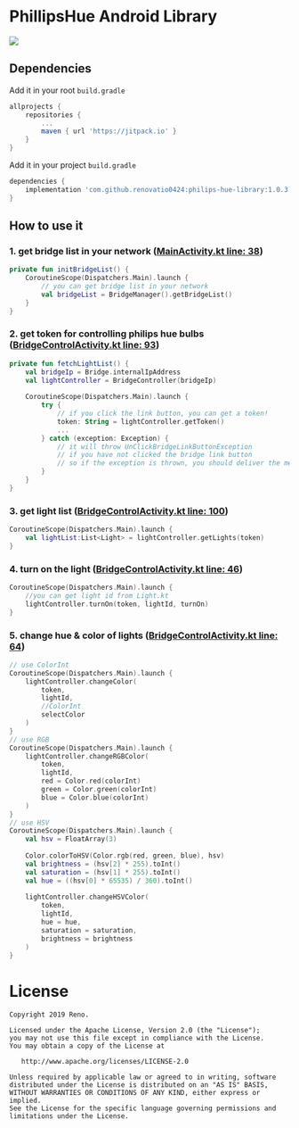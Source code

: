 # PhillipsHue Android Library
[![](https://jitpack.io/v/renovatio0424/philips-hue-library.svg)](https://jitpack.io/#renovatio0424/philips-hue-library)
## Dependencies
Add it in your root `build.gradle`
```groovy
allprojects {
    repositories {
        ...
        maven { url 'https://jitpack.io' }
    }
}
``` 
Add it in your project `build.gradle`
```groovy
dependencies {
    implementation 'com.github.renovatio0424:philips-hue-library:1.0.3'
}
```

## How to use it

### 1. get bridge list in your network ([MainActivity.kt line: 38](https://github.com/renovatio0424/PhilipsHueSampleApp/blob/master/app/src/main/java/com/reno/philipshuesampleapp/MainActivity.kt))
```kotlin
private fun initBridgeList() {
    CoroutineScope(Dispatchers.Main).launch {
        // you can get bridge list in your network
        val bridgeList = BridgeManager().getBridgeList()
    }
}
```

### 2. get token for controlling philips hue bulbs ([BridgeControlActivity.kt line: 93](https://github.com/renovatio0424/PhilipsHueSampleApp/blob/master/app/src/main/java/com/reno/philipshuesampleapp/BridgeControlActivity.kt))
```kotlin
private fun fetchLightList() {
    val bridgeIp = Bridge.internalIpAddress
    val lightController = BridgeController(bridgeIp)
    
    CoroutineScope(Dispatchers.Main).launch {
        try {
            // if you click the link button, you can get a token!
            token: String = lightController.getToken()
            ...
        } catch (exception: Exception) {
            // it will throw UnClickBridgeLinkButtonException
            // if you have not clicked the bridge link button
            // so if the exception is thrown, you should deliver the message like "click the bridge button"
        }
    }
}

```
### 3. get light list ([BridgeControlActivity.kt line: 100](https://github.com/renovatio0424/PhilipsHueSampleApp/blob/master/app/src/main/java/com/reno/philipshuesampleapp/BridgeControlActivity.kt))
```kotlin
CoroutineScope(Dispatchers.Main).launch {
    val lightList:List<Light> = lightController.getLights(token)
}
```
### 4. turn on the light ([BridgeControlActivity.kt line: 46](https://github.com/renovatio0424/PhilipsHueSampleApp/blob/master/app/src/main/java/com/reno/philipshuesampleapp/BridgeControlActivity.kt))
```kotlin
CoroutineScope(Dispatchers.Main).launch {
    //you can get light id from Light.kt
    lightController.turnOn(token, lightId, turnOn)
}
```
### 5. change hue & color of lights ([BridgeControlActivity.kt line: 64](https://github.com/renovatio0424/PhilipsHueSampleApp/blob/master/app/src/main/java/com/reno/philipshuesampleapp/BridgeControlActivity.kt))
```kotlin
// use ColorInt
CoroutineScope(Dispatchers.Main).launch {
    lightController.changeColor(
        token,
        lightId,
        //ColorInt
        selectColor
    )
}
// use RGB
CoroutineScope(Dispatchers.Main).launch {
    lightController.changeRGBColor(
        token,
        lightId,
        red = Color.red(colorInt)
        green = Color.green(colorInt)
        blue = Color.blue(colorInt)
    )
}
// use HSV
CoroutineScope(Dispatchers.Main).launch {
    val hsv = FloatArray(3)
    
    Color.colorToHSV(Color.rgb(red, green, blue), hsv)
    val brightness = (hsv[2] * 255).toInt()
    val saturation = (hsv[1] * 255).toInt()
    val hue = ((hsv[0] * 65535) / 360).toInt()
    
    lightController.changeHSVColor(
        token,
        lightId,
        hue = hue,
        saturation = saturation,
        brightness = brightness
    )
}

```

# License

    Copyright 2019 Reno.

    Licensed under the Apache License, Version 2.0 (the "License");
    you may not use this file except in compliance with the License.
    You may obtain a copy of the License at

       http://www.apache.org/licenses/LICENSE-2.0

    Unless required by applicable law or agreed to in writing, software
    distributed under the License is distributed on an "AS IS" BASIS,
    WITHOUT WARRANTIES OR CONDITIONS OF ANY KIND, either express or implied.
    See the License for the specific language governing permissions and
    limitations under the License.
